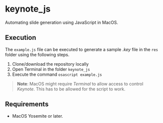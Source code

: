 # keynote_js
Automating slide generation using JavaScript in MacOS.


## Execution

The `example.js` file can be executed to generate a sample *.key* file in the `res` folder using the following steps.

1. Clone/download the repository locally
2. Open Terminal in the folder `keynote_js`
3. Execute the command `osascript example.js`

> **Note**: MacOS might require *Terminal* to allow access to control *Keynote*. This has to be allowed for the script to work.


## Requirements

- MacOS Yosemite or later.
